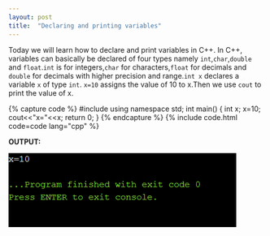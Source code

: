```yaml
---
layout: post
title:  "Declaring and printing variables"
---
```


Today we will learn how to declare and print variables in C++. In C++, variables can basically  be declared of four types namely `int`,`char`,`double` and `float`.`int` is for integers,`char` for characters,`float` for decimals and `double` for decimals with higher precision and range.`int x` declares a variable `x` of type `int`. `x=10` assigns the value of 10 to x.Then we use `cout` to print the value of x.

{% capture code %}
#include<iostream>
using namespace std;
int main()
{
    int x;
    x=10;
    cout<<"x="<<x;
    return 0;
}
{% endcapture %}
{% include code.html code=code lang="cpp" %}

**OUTPUT:**

![output](/assets/Declaring-and-printing-variables.png)